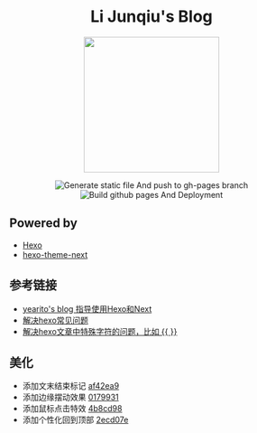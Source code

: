 <h1 align='center'> Li Junqiu's Blog </h1>

<p align='center'>
  <img src="https://blog.akikun.com/images/profile/profile.jpg" width="240"/>
</p>

<p align="center">
  <img src="https://github.com/ancient2now/blog/actions/workflows/actions-push-ghpage-branch.yml/badge.svg" alt="Generate static file And push to gh-pages branch" />
  <img src="https://github.com/ancient2now/blog/actions/workflows/pages/pages-build-deployment/badge.svg" alt="Build github pages And Deployment" />
</p>

## Powered by
* [Hexo](https://hexo.io/) 
* [hexo-theme-next](https://github.com/theme-next/hexo-theme-next)

## 参考链接
* [yearito's blog 指导使用Hexo和Next](http://yearito.cn/)
* [解决hexo常见问题](http://theme-next.iissnan.com/faqs.html)
* [解决hexo文章中特殊字符的问题，比如 {{ }}](https://wxnacy.com/2018/01/12/hexo-specific-symbol/)

## 美化
* 添加文末结束标记 [af42ea9](https://github.com/ancient2now/aki.blog/commit/af42ea91c0f89f6b0b8691f436d91c532678e6f9)
* 添加边缘摆动效果 [0179931](https://github.com/ancient2now/aki.blog/commit/017993155e56cddfafb4753709aee0ea3320d73d)
* 添加鼠标点击特效 [4b8cd98](https://github.com/ancient2now/aki.blog/commit/4b8cd9834740e5f4e9eb41b0120dc637df323d25)
* 添加个性化回到顶部 [2ecd07e](https://github.com/ancient2now/aki.blog/commit/2ecd07e25f69abf77dc66ef0684ef46eecb4dfe2)




